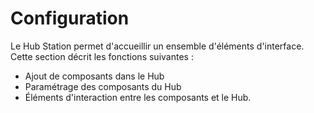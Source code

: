 # Configuration

Le Hub Station permet d'accueillir un ensemble d'éléments d'interface.
Cette section décrit les fonctions suivantes :

* Ajout de composants dans le Hub
* Paramétrage des composants du Hub
* Éléments d'interaction entre les composants et le Hub.
